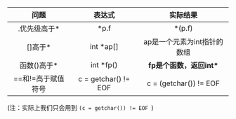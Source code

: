  | 问题             | 表达式                | 实际结果                   |
 | :------:        | :------:              |  :------:                 | 
 |.优先级高于*      | *p.f                   | *(p.f)                    |
 |[]高于*           | int *ap[]             | ap是一个元素为int指针的数组 |
 |函数()高于*       | int *fp()             | **fp是个函数，返回int\***   |
 |==和!=高于赋值符号 | c = getchar() != EOF  | c = (getchar()) != EOF    | 
 (注：实际上我们只会用到 `(c = getchar()) != EOF `)
